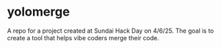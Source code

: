 # yolomerge
A repo for a project created at Sundai Hack Day on 4/6/25. The goal is to create a tool that helps vibe coders merge their code.
